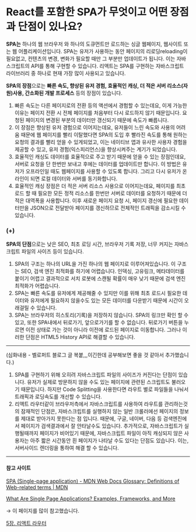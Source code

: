 # React를 포함한 SPA가 무엇이고 어떤 장점과 단점이 있나요?
**SPA는** 하나의 웹 브라우저 와 하나의 도큐먼트만 로드하는 싱글 웹페이지, 웹사이트 또는 웹 어플리케이션입니다. SPA는 유저가 사용하는 동안 페이지의 리로딩reloading이 필요없고, 컨텐츠의 변경, 변화가 필요할 때만 그 부분만 업데이트가 됩니다. 이는 자바스크립트의 API를 통해 구현할 수 있습니다. 리액트는 SPA를 구현하는 자바스크립트 라이브러리 중 하나로 현재 가장 많이 사용되고 있습니다.

**SPA의 장점**으로는 **빠른 속도, 향상된 유저 경험, 효율적인 캐싱, 더 적은 서버 리소스(자원)사용, 간소화된 개발 프로세스** 등의 장점이 있습니다. 

1. 빠른 속도는 다른 페이지로의 전환 등의 액션에서 경험할 수 있는데요, 이게 가능한 이유는 페이지 전환 시 전체 페이지를 처음부터 다시 로드하지 않기 때문입니다. 요청된 페이지의 변경된 부분의 데이터만 갱신되기 때문에 속도가 빠릅니다.
2. 이 장점은 향상된 유저 경험으로 이어지는데요, 유저들이 느린 속도와 사용의 어려움 때문에 웹 페이지를 빨리 이탈했다면 SPA의 도입 후 빨라진 속도를 통해 원하는 요청의 결과를 빨리 얻을 수 있게되었고, 이는 네이티브 앱과 유사한 사용자 경험을 제공할 수 있고, 유저 경험(익스피리언스)을 향상시켜주는 계기가 되었습니다.
3. 효율적인 캐싱도 데이터를 효율적으로 주고 받기 때문에 얻을 수 있는 장점인데요, 서버로 요청을 단 한번만 보내고 후에는 데이터를 업데이트만 합니다. 이 방법은 유저가 오프라인일 때도 웹페이지를 사용할 수 있도록 합니다. 그리고 다시 유저가 온라인이 되면 로컬 데이터와 서버를 동기화합니다. 
4. 효율적인 캐싱 장점은 더 적은 서버 리소스 사용으로 이어지는데요, 페이지를 최초 로드 할 때 필요한 모든 정적 리소스를 한번만 서버로 데이터를 요청하기 때문에 더 적은 대역폭을 사용합니다. 이후 새로운 페이지 요청 시, 페이지 갱신에 필요한 데이터만을 JSON으로 전달받아 페이지를 갱신하므로 전체적인 트래픽을 감소시킬 수 있습니다.

### (+)

**SPA의 단점**으로는 낮은 SEO, 최초 로딩 시간, 브라우저 기록 저장, 너무 커지는 자바스크립트 파일의 사이즈 등이 있습니다.

1. SPA의 구조는 하나의 URL을 가진 하나의 웹 페이지로 이루어져있습니다. 이 구조는 SEO, 검색 엔진 최적화를 하기에 어렵습니다. 인덱싱, 고유링크, 메타데이터를 붙이기 어렵고 결과적으로 서치 로봇에 스캔될 확률이 매우 낮기 때문에 검색 엔진 최적화가 어렵습니다.
2. SPA는 빠른 속도를 유저에게 제공해줄 수 있지만 이를 위해 최초 로드시 필요한 데이터와 유저에게 필요하지 않을수도 있는 모든 데이터를 다운받기 때문에 시간이 오래걸릴 수 있습니다.
3. SPA는 브라우저의 히스토리(기록)을 저장하지 않습니다. SPA의 링크만 확인 할 수 있고, 또한 SPA내에서 뒤로가기, 앞으로가기를 할 수 없습니다. 뒤로가기 버튼을 누르면 이전 상태로 가는 것이 아니라 이전에 로드된 페이지로 이동합니다. 그러나 이러한 단점은 HTML5 History API로 해결할 수 있습니다.

---

(심화내용 - 벨로퍼트 블로그 글 복붙,,,이긴한데 공부해보면 좋을 것 같아서 추가했습니다.)

1. SPA를 구현하기 위해 오히려 자바스크립트 파일의 사이즈가 커진다는 단점이 있습니다. 유저가 실제로 방문하지 않을 수도 있는 페이지에 관련된 스크립트도 불러오기 때문입니다. 하지만 Code Splitting을 사용한다면 라우트 별로 파일들을 나눠서 트래픽과 로딩속도를 개선할 수 있습니다. 
2. 리액트 라우터같이 브라우저측에서 자바스크립트를 사용하여 라우트를 관리하는것의 잠재적인 단점은, 자바스크립트를 실행하지 않는 일반 크롤러에선 페이지의 정보를 제대로 받아가지 못한다는 점 입니다. 때문에, 구글, 네이버, 다음 등 검색엔진에서 페이지가 검색결과에서 잘 안타날수도 있습니다. 추가적으로, 자바스크립트가 실행될때까지 페이지가 비어있기 때문에, 자바스크립트 파일이 아직 캐싱되지 않은 사용자는 아주 짧은 시간동안 흰 페이지가 나타날 수도 있다는 단점도 있습니다. 이는, 서버사이드 렌더링을 통하여 해결 할 수 있습니다.

---
#### 참고 사이트
[SPA (Single-page application) - MDN Web Docs Glossary: Definitions of Web-related terms | MDN](https://developer.mozilla.org/en-US/docs/Glossary/SPA)

[What Are Single Page Applications? Examples, Frameworks, and More](https://geekflare.com/single-page-applications/)

→ 이 페이지를 많이 참고했습니다. 

[5장. 리액트 라우터](https://react.vlpt.us/react-router/)